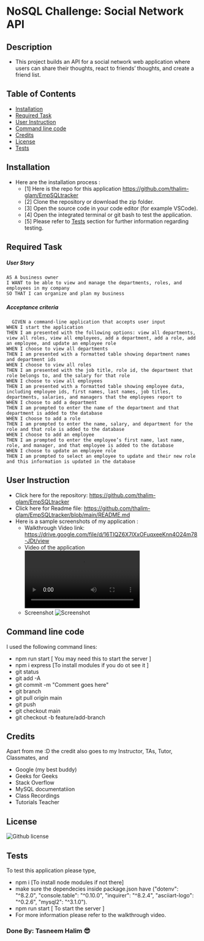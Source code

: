 # NoSQL Challenge: Social Network API

## Description
- This project builds an API for a social network web application where users can share their thoughts, react to friends’ thoughts, and create a friend list. 

## Table of Contents
  - [Installation](#installation)
  - [Required Task](#required-task)
  - [User Instruction](#user-instruction)
  - [Command line code](#command-line-code)
  - [Credits](#credits)
  - [License](#license)
  - [Tests](#tests)

## Installation

- Here are the installation process :
  - [1] Here is the repo for this application https://github.com/thalim-glam/EmpSQLtracker 
  - [2] Clone the repository or download the zip folder.
  - [3] Open the source code in your code editor (for example VSCode).
  - [4] Open the integrated terminal or git bash to test the application.
  - [5] Please refer to [Tests](#tests) section for further information regarding testing.

## Required Task 

##### User Story 
```
AS A business owner
I WANT to be able to view and manage the departments, roles, and employees in my company
SO THAT I can organize and plan my business
```
##### Acceptance criteria
```
  GIVEN a command-line application that accepts user input
WHEN I start the application
THEN I am presented with the following options: view all departments, view all roles, view all employees, add a department, add a role, add an employee, and update an employee role
WHEN I choose to view all departments
THEN I am presented with a formatted table showing department names and department ids
WHEN I choose to view all roles
THEN I am presented with the job title, role id, the department that role belongs to, and the salary for that role
WHEN I choose to view all employees
THEN I am presented with a formatted table showing employee data, including employee ids, first names, last names, job titles, departments, salaries, and managers that the employees report to
WHEN I choose to add a department
THEN I am prompted to enter the name of the department and that department is added to the database
WHEN I choose to add a role
THEN I am prompted to enter the name, salary, and department for the role and that role is added to the database
WHEN I choose to add an employee
THEN I am prompted to enter the employee’s first name, last name, role, and manager, and that employee is added to the database
WHEN I choose to update an employee role
THEN I am prompted to select an employee to update and their new role and this information is updated in the database

```

## User Instruction

  - Click here for the repository: https://github.com/thalim-glam/EmpSQLtracker 
  - Click here for Readme file: https://github.com/thalim-glam/EmpSQLtracker/blob/main/README.md
  - Here is a sample screenshots of my application :
    - Walkthrough Video link: https://drive.google.com/file/d/16TIQZ6X7lXxOFuqxeeKnn4O24m78-JDt/view 
    - Video of the application ![Walkthrough Video](./assets/walkthrough.mp4)
    - Screenshot ![Screenshot](./assets/Screenshot.png)
    
## Command line code

I used the following command lines:
- npm run start [ You may need this to start the server ]
- npm i express [To install modules if you do ot see it ]
- git status
- git add -A
- git commit -m "Comment goes here"
- git branch
- git pull origin main
- git push
- git checkout main
- git checkout -b feature/add-branch

## Credits

Apart from me :D the credit also goes to my Instructor, TAs, Tutor, Classmates, and 
- Google (my best buddy)
- Geeks for Geeks
- Stack Overflow
- MySQL documentatiion
- Class Recordings
- Tutorials Teacher

## License
 ![Github license](https://img.shields.io/badge/license-MIT-blue.svg) 

## Tests

To test this application please type, 
  - npm i [To install node modules if not there]
  - make sure the dependecies inside package.json have ("dotenv": "^8.2.0", "console.table": "^0.10.0", "inquirer": "^8.2.4", "asciiart-logo": "^0.2.6", "mysql2": "^3.1.0").
  - npm run start [ To start the server ]
  - For more information please refer to the walkthrough video.

### Done By: Tasneem Halim 😎

